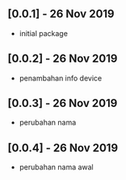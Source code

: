 ## [0.0.1] - 26 Nov 2019
* initial package
  
## [0.0.2] - 26 Nov 2019
* penambahan info device
  
## [0.0.3] - 26 Nov 2019
* perubahan nama

## [0.0.4] - 26 Nov 2019
* perubahan nama awal



